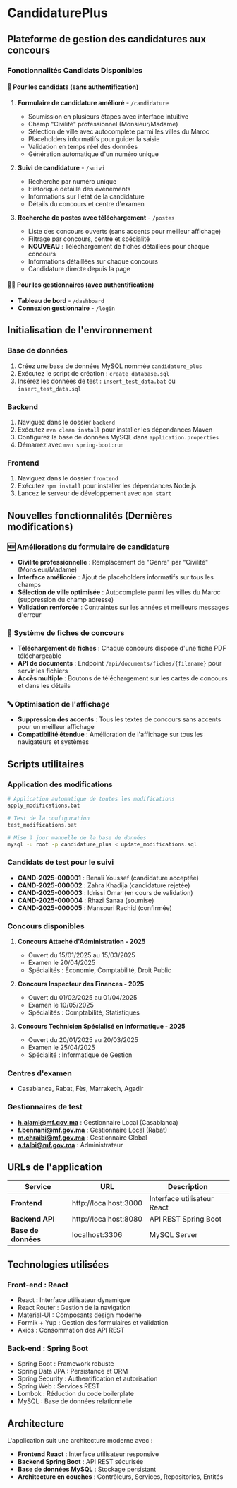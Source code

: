 # CandidaturePlus

## Plateforme de gestion des candidatures aux concours

### Fonctionnalités Candidats Disponibles

#### 🎯 Pour les candidats (sans authentification)

1. **Formulaire de candidature amélioré** - `/candidature`

   - Soumission en plusieurs étapes avec interface intuitive
   - Champ "Civilité" professionnel (Monsieur/Madame)
   - Sélection de ville avec autocomplete parmi les villes du Maroc
   - Placeholders informatifs pour guider la saisie
   - Validation en temps réel des données
   - Génération automatique d'un numéro unique

2. **Suivi de candidature** - `/suivi`

   - Recherche par numéro unique
   - Historique détaillé des événements
   - Informations sur l'état de la candidature
   - Détails du concours et centre d'examen

3. **Recherche de postes avec téléchargement** - `/postes`
   - Liste des concours ouverts (sans accents pour meilleur affichage)
   - Filtrage par concours, centre et spécialité
   - **NOUVEAU** : Téléchargement de fiches détaillées pour chaque concours
   - Informations détaillées sur chaque concours
   - Candidature directe depuis la page

#### 👨‍💼 Pour les gestionnaires (avec authentification)

- **Tableau de bord** - `/dashboard`
- **Connexion gestionnaire** - `/login`

## Initialisation de l'environnement

### Base de données

1. Créez une base de données MySQL nommée `candidature_plus`
2. Exécutez le script de création : `create_database.sql`
3. Insérez les données de test : `insert_test_data.bat` ou `insert_test_data.sql`

### Backend

1. Naviguez dans le dossier `backend`
2. Exécutez `mvn clean install` pour installer les dépendances Maven
3. Configurez la base de données MySQL dans `application.properties`
4. Démarrez avec `mvn spring-boot:run`

### Frontend

1. Naviguez dans le dossier `frontend`
2. Exécutez `npm install` pour installer les dépendances Node.js
3. Lancez le serveur de développement avec `npm start`

## Nouvelles fonctionnalités (Dernières modifications)

### 🆕 Améliorations du formulaire de candidature

- **Civilité professionnelle** : Remplacement de "Genre" par "Civilité" (Monsieur/Madame)
- **Interface améliorée** : Ajout de placeholders informatifs sur tous les champs
- **Sélection de ville optimisée** : Autocomplete parmi les villes du Maroc (suppression du champ adresse)
- **Validation renforcée** : Contraintes sur les années et meilleurs messages d'erreur

### 📁 Système de fiches de concours

- **Téléchargement de fiches** : Chaque concours dispose d'une fiche PDF téléchargeable
- **API de documents** : Endpoint `/api/documents/fiches/{filename}` pour servir les fichiers
- **Accès multiple** : Boutons de téléchargement sur les cartes de concours et dans les détails

### 🔤 Optimisation de l'affichage

- **Suppression des accents** : Tous les textes de concours sans accents pour un meilleur affichage
- **Compatibilité étendue** : Amélioration de l'affichage sur tous les navigateurs et systèmes

## Scripts utilitaires

### Application des modifications

```bash
# Application automatique de toutes les modifications
apply_modifications.bat

# Test de la configuration
test_modifications.bat

# Mise à jour manuelle de la base de données
mysql -u root -p candidature_plus < update_modifications.sql
```

### Candidats de test pour le suivi

- **CAND-2025-000001** : Benali Youssef (candidature acceptée)
- **CAND-2025-000002** : Zahra Khadija (candidature rejetée)
- **CAND-2025-000003** : Idrissi Omar (en cours de validation)
- **CAND-2025-000004** : Rhazi Sanaa (soumise)
- **CAND-2025-000005** : Mansouri Rachid (confirmée)

### Concours disponibles

1. **Concours Attaché d'Administration - 2025**

   - Ouvert du 15/01/2025 au 15/03/2025
   - Examen le 20/04/2025
   - Spécialités : Économie, Comptabilité, Droit Public

2. **Concours Inspecteur des Finances - 2025**

   - Ouvert du 01/02/2025 au 01/04/2025
   - Examen le 10/05/2025
   - Spécialités : Comptabilité, Statistiques

3. **Concours Technicien Spécialisé en Informatique - 2025**
   - Ouvert du 20/01/2025 au 20/03/2025
   - Examen le 25/04/2025
   - Spécialité : Informatique de Gestion

### Centres d'examen

- Casablanca, Rabat, Fès, Marrakech, Agadir

### Gestionnaires de test

- **h.alami@mf.gov.ma** : Gestionnaire Local (Casablanca)
- **f.bennani@mf.gov.ma** : Gestionnaire Local (Rabat)
- **m.chraibi@mf.gov.ma** : Gestionnaire Global
- **a.talbi@mf.gov.ma** : Administrateur

## URLs de l'application

| Service             | URL                   | Description                 |
| ------------------- | --------------------- | --------------------------- |
| **Frontend**        | http://localhost:3000 | Interface utilisateur React |
| **Backend API**     | http://localhost:8080 | API REST Spring Boot        |
| **Base de données** | localhost:3306        | MySQL Server                |

## Technologies utilisées

### Front-end : React

- React : Interface utilisateur dynamique
- React Router : Gestion de la navigation
- Material-UI : Composants design moderne
- Formik + Yup : Gestion des formulaires et validation
- Axios : Consommation des API REST

### Back-end : Spring Boot

- Spring Boot : Framework robuste
- Spring Data JPA : Persistance et ORM
- Spring Security : Authentification et autorisation
- Spring Web : Services REST
- Lombok : Réduction du code boilerplate
- MySQL : Base de données relationnelle

## Architecture

L'application suit une architecture moderne avec :

- **Frontend React** : Interface utilisateur responsive
- **Backend Spring Boot** : API REST sécurisée
- **Base de données MySQL** : Stockage persistant
- **Architecture en couches** : Contrôleurs, Services, Repositories, Entités
